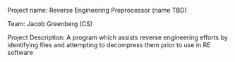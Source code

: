 Project name: Reverse Engineering Preprocessor (name TBD)

Team: Jacob Greenberg (CS)

Project Description: A program which assists reverse engineering efforts by identifying files and attempting to decompress them prior to use in RE software